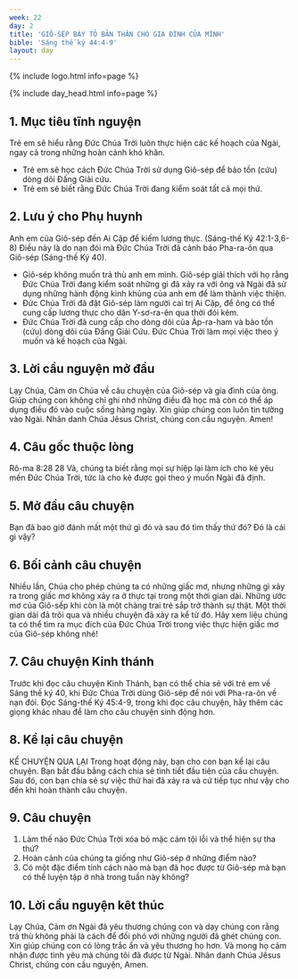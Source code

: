 ```yaml
---
week: 22
day: 2
title: 'GIÔ-SÉP BÀY TỎ BẢN THÂN CHO GIA ĐÌNH CỦA MÌNH'
bible: 'Sáng thế ký 44:4-9'
layout: day
---
```



{% include logo.html info=page %}

{% include day_head.html info=page %}

## 1. Mục tiêu tĩnh nguyện
Trẻ em sẽ hiểu rằng Đức Chúa Trời luôn thực hiện các kế hoạch của Ngài, ngay cả trong những hoàn cảnh khó khăn.
- Trẻ em sẽ học cách Đức Chúa Trời sử dụng Giô-sép để bảo tồn (cứu) dòng dõi Đấng Giải cứu.
- Trẻ em sẽ biết rằng Đức Chúa Trời đang kiểm soát tất cả mọi thứ.

## 2. Lưu ý cho Phụ huynh
Anh em của Giô-sép đến Ai Cập để kiếm lương thực. (Sáng-thế Ký 42:1-3,6-8) Điều này là do nạn đói mà Đức Chúa Trời đã cảnh báo Pha-ra-ôn qua Giô-sép (Sáng-thế Ký 40).
* Giô-sép không muốn trả thù anh em mình. Giô-sép giải thích với họ rằng Đức Chúa Trời đang kiểm soát những gì đã xảy ra với ông và Ngài đã sử dụng những hành động kinh khủng của anh em để làm thành việc thiện.
* Đức Chúa Trời đã đặt Giô-sép làm người cai trị Ai Cập, để ông có thể cung cấp lương thực cho dân Y-sơ-ra-ên qua thời đói kém.
* Đức Chúa Trời đã cung cấp cho dòng dõi của Áp-ra-ham và bảo tồn (cứu) dòng dõi của Đấng Giải Cứu. Đức Chúa Trời làm mọi việc theo ý muốn và kế hoạch của Ngài.


## 3. Lời cầu nguyện mở đầu
Lạy Chúa, Cảm ơn Chúa về câu chuyện của Giô-sép và gia đình của ông. Giúp chúng con không chỉ ghi nhớ những điều đã học mà còn có thể áp dụng điều đó vào cuộc sống hàng ngày. Xin giúp chúng con luôn tin tưởng vào Ngài. Nhân danh Chúa Jêsus Christ, chúng con cầu nguyện. Amen!


## 4. Câu gốc thuộc lòng
Rô-ma 8:28
28 Vả, chúng ta biết rằng mọi sự hiệp lại làm ích cho kẻ yêu mến Đức Chúa Trời, tức là cho kẻ được gọi theo ý muốn Ngài đã định.

## 5. Mở đầu câu chuyện
Bạn đã bao giờ đánh mất một thứ gì đó và sau đó tìm thấy thứ đó? Đó là cái gì vậy?

## 6. Bối cảnh câu chuyện
Nhiều lần, Chúa cho phép chúng ta có những giấc mơ, nhưng những gì xảy ra trong giấc mơ không xảy ra ở thực tại trong một thời gian dài. Những ước mơ của Giô-sếp khi còn là một chàng trai trẻ sắp trở thành sự thật. Một thời gian dài đã trôi qua và nhiều chuyện đã xảy ra kể từ đó. Hãy xem liệu chúng ta có thể tìm ra mục đích của Đức Chúa Trời trong việc thực hiện giấc mơ của Giô-sép không nhé!

## 7. Câu chuyện Kinh thánh
 Trước khi đọc câu chuyện Kinh Thánh, bạn có thể chia sẻ với trẻ em về Sáng thế ký 40, khi Đức Chúa Trời dùng Giô-sép để nói với Pha-ra-ôn về nạn đói. Đọc Sáng-thế Ký 45:4-9, trong khi đọc câu chuyện, hãy thêm các giọng khác nhau để làm cho câu chuyện sinh động hơn.

## 8. Kể lại câu chuyện
KỂ CHUYỆN QUA LẠI
 Trong hoạt động này, bạn cho con bạn kể lại câu chuyện. Bạn bắt đầu bằng cách chia sẻ tình tiết đầu tiên của câu chuyện. Sau đó, con bạn chia sẻ sự việc thứ hai đã xảy ra và cứ tiếp tục như vậy cho đến khi hoàn thành câu chuyện.

## 9. Câu chuyện
1. Làm thế nào Đức Chúa Trời xóa bỏ mặc cảm tội lỗi và thể hiện sự tha thứ?
2. Hoàn cảnh của chúng ta giống như Giô-sép ở những điểm nào?
3. Có một đặc điểm tính cách nào mà bạn đã học được từ Giô-sép mà bạn có thể luyện tập ở nhà trong tuần này không?

## 10. Lời cầu nguyện kêt thúc
Lạy Chúa, Cảm ơn Ngài đã yêu thương chúng con và dạy chúng con rằng trả thù không phải là cách để đối phó với những người đã ghét chúng con. Xin giúp chúng con có lòng trắc ẩn và yêu thương họ hơn. Và mong họ cảm nhận được tình yêu mà chúng tôi đã được từ Ngài. Nhân danh Chúa Jêsus Christ, chúng con cầu nguyện, Amen.

